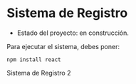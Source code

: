 <h1> Sistema de Registro </h1>

- Estado del proyecto: en construcción.

Para ejecutar el sistema, debes poner:

```npm install react```

Sistema de Registro 2
